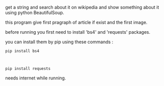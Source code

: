 get a string and search about it on wikipedia and show something about it using python BeautifulSoup.

this program give first pragraph of article if exist and the first image.

before running you first need to install 'bs4' and 'requests' packages.

you can install them by pip using these commands : 

<code>pip install bs4

pip install requests
</code>

needs internet while running.


